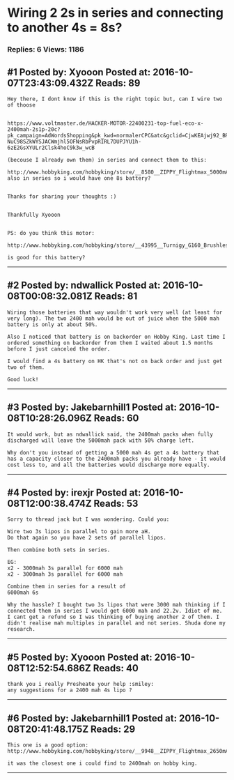 # Wiring 2 2s in series and connecting to another 4s = 8s?

### Replies: 6 Views: 1186

## \#1 Posted by: Xyooon Posted at: 2016-10-07T23:43:09.432Z Reads: 89

```
Hey there, I dont know if this is the right topic but, can I wire two of thoose 


https://www.voltmaster.de/HACKER-MOTOR-22400231-top-fuel-eco-x-2400mah-2s1p-20c?pk_campaign=AdWordsShopping&pk_kwd=normalerCPC&atc&gclid=CjwKEAjwj92_BRDQ-NuC98SZkWYSJACWmjhl5OFNsRbPvpRIRL7DUPJYU1h-6zE2GsXYULr2Clsk4hoC9k3w_wcB

(becouse I already own them) in series and connect them to this: 

http://www.hobbyking.com/hobbyking/store/__8580__ZIPPY_Flightmax_5000mAh_4S1P_20C.html
also in series so i would have one 8s battery?


Thanks for sharing your thoughts :)


Thankfully Xyooon


PS: do you think this motor: 

http://www.hobbyking.com/hobbyking/store/__43995__Turnigy_G160_Brushless_Outrunner_245kv_160_Glow_UK_Warehouse_.html

is good for this battery?
```

---
## \#2 Posted by: ndwallick Posted at: 2016-10-08T00:08:32.081Z Reads: 81

```
Wiring those batteries that way wouldn't work very well (at least for very long). The two 2400 mah would be out of juice when the 5000 mah battery is only at about 50%.

Also I noticed that battery is on backorder on Hobby King. Last time I ordered something on backorder from them I waited about 1.5 months before I just canceled the order.

I would find a 4s battery on HK that's not on back order and just get two of them.

Good luck!
```

---
## \#3 Posted by: Jakebarnhill1 Posted at: 2016-10-08T10:28:26.096Z Reads: 60

```
It would work, but as ndwallick said, the 2400mah packs when fully discharged will leave the 5000mah pack with 50% charge left. 

Why don't you instead of getting a 5000 mah 4s get a 4s battery that has a capacity closer to the 2400mah packs you already have - it would cost less to, and all the batteries would discharge more equally.
```

---
## \#4 Posted by: irexjr Posted at: 2016-10-08T12:00:38.474Z Reads: 53

```
Sorry to thread jack but I was wondering. Could you:

Wire two 3s lipos in parallel to gain more aH.
Do that again so you have 2 sets of parallel lipos.

Then combine both sets in series.

EG:
x2 - 3000mah 3s parallel for 6000 mah
x2 - 3000mah 3s parallel for 6000 mah

Combine them in series for a result of
6000mah 6s

Why the hassle? I bought two 3s lipos that were 3000 mah thinking if I connected them in series I would get 6000 mah and 22.2v. Idiot of me. I cant get a refund so I was thinking of buying another 2 of them. I didn't realise mah multiples in parallel and not series. Shuda done my research.
```

---
## \#5 Posted by: Xyooon Posted at: 2016-10-08T12:52:54.686Z Reads: 40

```
thank you i really Presheate your help :smiley:
any suggestions for a 2400 mah 4s lipo ?
```

---
## \#6 Posted by: Jakebarnhill1 Posted at: 2016-10-08T20:41:48.175Z Reads: 29

```
This one is a good option: http://www.hobbyking.com/hobbyking/store/__9948__ZIPPY_Flightmax_2650mAh_4S1P_40C.html

it was the closest one i could find to 2400mah on hobby king.
```

---
